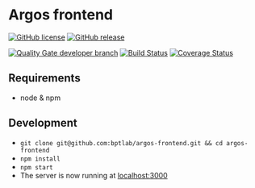 # Argos frontend

[![GitHub license](https://img.shields.io/badge/license-MIT-blue.svg)](https://raw.githubusercontent.com/bptlab/argos-frontend/master/LICENSE)
[![GitHub release](https://img.shields.io/badge/release-1.0.0-blue.svg)](https://github.com/bptlab/argos-frontend/releases/latest)

[![Quality Gate developer branch](https://bpt-lab.org/sonarqube/api/badges/gate?key=de.hpi.bpt:argos-frontend:developer "Developer Branch")](https://bpt-lab.org/sonarqube/overview?id=de.hpi.bpt%3Aargos-frontend)
[![Build Status](https://travis-ci.org/bptlab/argos-frontend.svg?branch=master)](https://travis-ci.org/bptlab/argos-frontend "Default branch")
[![Coverage Status](https://coveralls.io/repos/github/bptlab/argos-frontend/badge.svg?branch=master)](https://coveralls.io/github/bptlab/argos-frontend?branch=master)

## Requirements
- node & npm

## Development
- ```git clone git@github.com:bptlab/argos-frontend.git && cd argos-frontend```
- ```npm install```
- ```npm start```
- The server is now running at [localhost:3000](http://localhost:3000)